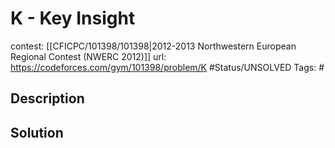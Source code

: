 # K - Key Insight

contest: [[CFICPC/101398/101398|2012-2013 Northwestern European Regional Contest (NWERC 2012)]]
url: https://codeforces.com/gym/101398/problem/K
#Status/UNSOLVED
Tags: #

## Description

## Solution


